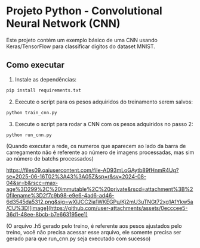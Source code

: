 # Projeto Python - Convolutional Neural Network (CNN)

Este projeto contém um exemplo básico de uma CNN usando Keras/TensorFlow para classificar dígitos do dataset MNIST.

## Como executar

1. Instale as dependências:

```bash
pip install requirements.txt
```

2. Execute o script para os pesos adquiridos do treinamento serem salvos:

```bash
python train_cnn.py
```

3. Execute o script para rodar a CNN com os pesos adquiridos no passo 2:

```bash
python run_cnn.py

```

(Quando executar a rede, os numeros que aparecem ao lado da barra de carregamento não é referente ao número de imagens processadas, mas sim ao número de batchs processados)

https://files09.oaiusercontent.com/file-AD93mLoGAytb89fHnmR4Uq?se=2025-06-16T02%3A43%3A05Z&sp=r&sv=2024-08-04&sr=b&rscc=max-age%3D299%2C%20immutable%2C%20private&rscd=attachment%3B%20filename%3D2f7c9b98-e9e6-4ad6-ad46-6d3545da5312.png&sig=wXIJCC2ia1WKEGPu/Kj2mU3uTNGt72xg1A1Ykw5a/CU%3D![image](https://github.com/user-attachments/assets/0ecccee5-36d1-48ee-8bcb-b7e663195ee1)




(O arquivo .h5 gerado pelo treino, é referente aos pesos ajustados pelo treino, você não precisa acessar esse arquivo, ele somente precisa ser gerado para que run_cnn.py seja executado com sucesso)
